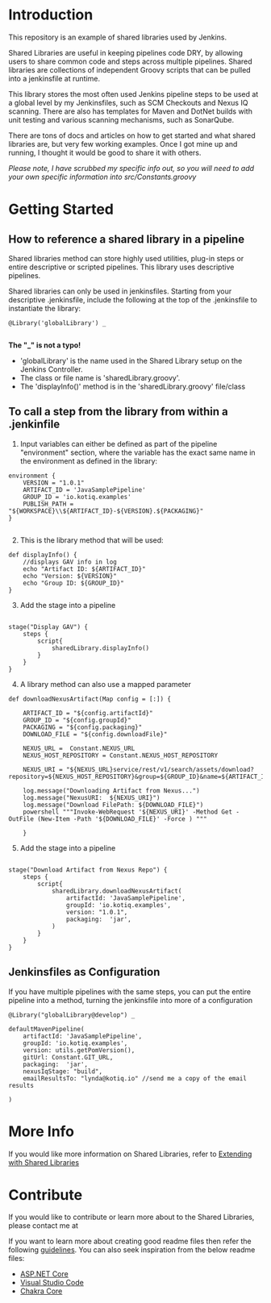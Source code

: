 # Introduction 

This repository is an example of shared libraries used by Jenkins.  

Shared Libraries are useful in keeping pipelines code DRY, by allowing users to share common code and steps across multiple pipelines.  Shared libraries are collections of independent Groovy scripts that can be pulled into a jenkinsfile at runtime.

This library stores the most often used Jenkins pipeline steps to be used at a global level by my Jenkinsfiles, such as SCM Checkouts and Nexus IQ scanning.  There are also has templates for Maven and DotNet builds with unit testing and various scanning mechanisms, such as SonarQube.

There are tons of docs and articles on how to get started and what shared libraries are, but very few working examples.  Once I got mine up and running, I thought it would be good to share it with others.  

*Please note, I have scrubbed my specific info out, so you will need to add your own specific information into src/Constants.groovy*


# Getting Started

## How to reference a shared library in a pipeline
Shared libraries method can store highly used utilities, plug-in steps or entire descriptive or scripted pipelines. This library uses descriptive pipelines.

Shared libraries can only be used in jenkinsfiles. Starting from your descriptive .jenkinsfile, include the following at the top of the .jenkinsfile to instantiate the library:

```
@Library('globalLibrary') _


```
**The "_" is not a typo!**

* 'globalLibrary' is the name used in the Shared Library setup on the Jenkins Controller. 
*  The class or file name is 'sharedLibrary.groovy'. 
*  The 'displayInfo()' method is in the 'sharedLibrary.groovy' file/class


## To call a step from the library from within a .jenkinfile

1)  Input variables can either be defined as part of the pipeline "environment" section, where the variable has the exact same name in the environment as defined in the library:  

```     
environment {
    VERSION = "1.0.1"  
    ARTIFACT_ID = 'JavaSamplePipeline' 
    GROUP_ID = 'io.kotiq.examples' 
    PUBLISH_PATH = "${WORKSPACE}\\${ARTIFACT_ID}-${VERSION}.${PACKAGING}" 
}
     
```
2) This is the library method that will be used:

```
def displayInfo() {
    //displays GAV info in log
    echo "Artifact ID: ${ARTIFACT_ID}"
    echo "Version: ${VERSION}"
    echo "Group ID: ${GROUP_ID}"
}

```

3)  Add the stage into a pipeline

```

stage("Display GAV") {
    steps {
        script{
            sharedLibrary.displayInfo()
        }
    }
}   

```

4) A library method can also use a mapped parameter


```
def downloadNexusArtifact(Map config = [:]) {

    ARTIFACT_ID = "${config.artifactId}"
    GROUP_ID = "${config.groupId}"
    PACKAGING = "${config.packaging}"
    DOWNLOAD_FILE = "${config.downloadFile}"

    NEXUS_URL =  Constant.NEXUS_URL 
    NEXUS_HOST_REPOSITORY = Constant.NEXUS_HOST_REPOSITORY 

    NEXUS_URI = "${NEXUS_URL}service/rest/v1/search/assets/download?repository=${NEXUS_HOST_REPOSITORY}&group=${GROUP_ID}&name=${ARTIFACT_ID}&maven.extension=${PACKAGING}&sort=version"    

    log.message("Downloading Artifact from Nexus...")
    log.message("NexusURI:  ${NEXUS_URI}")
    log.message("Download FilePath: ${DOWNLOAD_FILE}")
    powershell """Invoke-WebRequest '${NEXUS_URI}' -Method Get -OutFile (New-Item -Path '${DOWNLOAD_FILE}' -Force ) """

    }

```

5)  Add the stage into a pipeline

```

stage("Download Artifact from Nexus Repo") {
    steps {
        script{
            sharedLibrary.downloadNexusArtifact(
                artifactId: 'JavaSamplePipeline',
                groupId: 'io.kotiq.examples',
                version: "1.0.1",
                packaging:  'jar',
            )
        }
    }
}   

```

## Jenkinsfiles as Configuration

If you have multiple pipelines with the same steps, you can put the entire pipeline into a method, turning the jenkinsfile into more of a configuration

```
@Library("globalLibrary@develop") _

defaultMavenPipeline(
    artifactId: 'JavaSamplePipeline',
    groupId: 'io.kotiq.examples',
    version: utils.getPomVersion(),
    gitUrl: Constant.GIT_URL,
    packaging:  'jar',
    nexusIqStage: "build",
    emailResultsTo: "lynda@kotiq.io" //send me a copy of the email results

)

```

# More Info

If you would like more information on Shared Libraries, refer to 
[Extending with Shared Libraries](https://www.jenkins.io/doc/book/pipeline/shared-libraries/)

# Contribute
If you would like to contribute or learn more about to the Shared Libraries, please contact me at

If you want to learn more about creating good readme files then refer the following [guidelines](https://www.visualstudio.com/en-us/docs/git/create-a-readme). You can also seek inspiration from the below readme files:
- [ASP.NET Core](https://github.com/aspnet/Home)
- [Visual Studio Code](https://github.com/Microsoft/vscode)
- [Chakra Core](https://github.com/Microsoft/ChakraCore)
